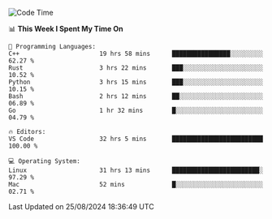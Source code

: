 
<!--START_SECTION:waka-->
![Code Time](http://img.shields.io/badge/Code%20Time-2%2C405%20hrs%2016%20mins-blue)

📊 **This Week I Spent My Time On** 

```text
💬 Programming Languages: 
C++                      19 hrs 58 mins      ████████████████░░░░░░░░░   62.27 % 
Rust                     3 hrs 22 mins       ███░░░░░░░░░░░░░░░░░░░░░░   10.52 % 
Python                   3 hrs 15 mins       ███░░░░░░░░░░░░░░░░░░░░░░   10.15 % 
Bash                     2 hrs 12 mins       ██░░░░░░░░░░░░░░░░░░░░░░░   06.89 % 
Go                       1 hr 32 mins        █░░░░░░░░░░░░░░░░░░░░░░░░   04.79 % 

🔥 Editors: 
VS Code                  32 hrs 5 mins       █████████████████████████   100.00 % 

💻 Operating System: 
Linux                    31 hrs 13 mins      ████████████████████████░   97.29 % 
Mac                      52 mins             █░░░░░░░░░░░░░░░░░░░░░░░░   02.71 % 
```


 Last Updated on 25/08/2024 18:36:49 UTC
<!--END_SECTION:waka-->

